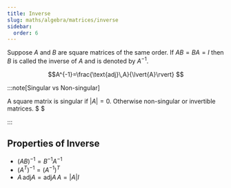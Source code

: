 ```yaml
---
title: Inverse
slug: maths/algebra/matrices/inverse
sidebar:
  order: 6
---
```


Suppose $A$ and $B$ are square matrices of the same order. If $AB = BA = I$ then
$B$ is called the inverse of $A$ and is denoted by $A^{−1}$.

```math
A^{-1}=\frac{\text{adj}\,A}{\lvert{A}\rvert}

```

:::note[Singular vs Non-singular]

A square matrix is singular if $\lvert{A}\rvert=0$. Otherwise non-singular or
invertible matrices. $ $

:::

## Properties of Inverse

- $(AB)^{-1}=B^{-1}A^{-1}$
- $(A^T)^{-1}=(A^{-1})^{T}$
- $A\,\text{adj}A = \text{adj}A\,A = \lvert{A}\rvert I$
